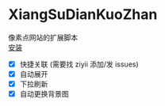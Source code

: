 # XiangSuDianKuoZhan

像素点网站的扩展脚本  
[安装](https://raw.githubusercontent.com/ziyii01/XiangSuDianKuoZhan/main/XiangSuDianKuoZhan.user.js)

- [x] 快捷关联 (需要找 ziyii 添加/发 issues)
- [x] 自动展开
- [x] 下拉刷新
- [x] 自动更换背景图
